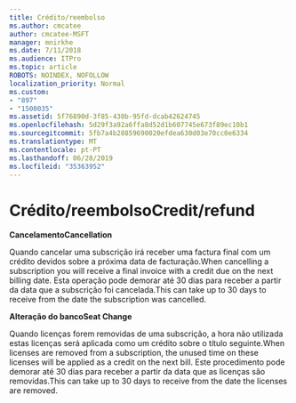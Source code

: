 ```yaml
---
title: Crédito/reembolso
ms.author: cmcatee
author: cmcatee-MSFT
manager: mnirkhe
ms.date: 7/11/2018
ms.audience: ITPro
ms.topic: article
ROBOTS: NOINDEX, NOFOLLOW
localization_priority: Normal
ms.custom:
- "897"
- "1500035"
ms.assetid: 5f76890d-3f85-430b-95fd-dcab42624745
ms.openlocfilehash: 5d29f3a92a6ffa8d52d1b607745e673f89ec10b1
ms.sourcegitcommit: 5fb7a4b28859690020efdea630d03e70cc0e6334
ms.translationtype: MT
ms.contentlocale: pt-PT
ms.lasthandoff: 06/28/2019
ms.locfileid: "35363952"
---
```

# <a name="creditrefund"></a><span data-ttu-id="8c043-102">Crédito/reembolso</span><span class="sxs-lookup"><span data-stu-id="8c043-102">Credit/refund</span></span>

 <span data-ttu-id="8c043-103">**Cancelamento**</span><span class="sxs-lookup"><span data-stu-id="8c043-103">**Cancellation**</span></span>
  
<span data-ttu-id="8c043-104">Quando cancelar uma subscrição irá receber uma factura final com um crédito devidos sobre a próxima data de facturação.</span><span class="sxs-lookup"><span data-stu-id="8c043-104">When cancelling a subscription you will receive a final invoice with a credit due on the next billing date.</span></span> <span data-ttu-id="8c043-105">Esta operação pode demorar até 30 dias para receber a partir da data que a subscrição foi cancelada.</span><span class="sxs-lookup"><span data-stu-id="8c043-105">This can take up to 30 days to receive from the date the subscription was cancelled.</span></span>
  
 <span data-ttu-id="8c043-106">**Alteração do banco**</span><span class="sxs-lookup"><span data-stu-id="8c043-106">**Seat Change**</span></span>
  
<span data-ttu-id="8c043-107">Quando licenças forem removidas de uma subscrição, a hora não utilizada estas licenças será aplicada como um crédito sobre o título seguinte.</span><span class="sxs-lookup"><span data-stu-id="8c043-107">When licenses are removed from a subscription, the unused time on these licenses will be applied as a credit on the next bill.</span></span> <span data-ttu-id="8c043-108">Este procedimento pode demorar até 30 dias para receber a partir da data que as licenças são removidas.</span><span class="sxs-lookup"><span data-stu-id="8c043-108">This can take up to 30 days to receive from the date the licenses are removed.</span></span>
  